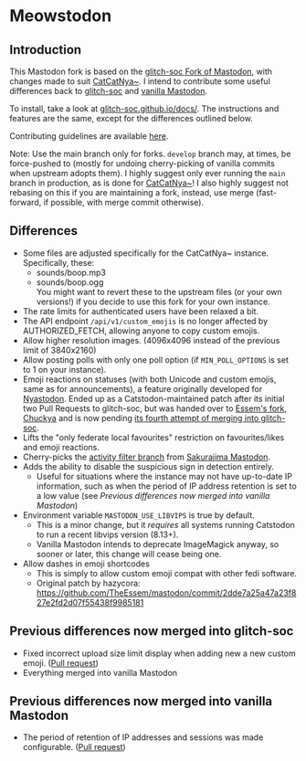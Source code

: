 # Meowstodon

## Introduction

This Mastodon fork is based on the [glitch-soc Fork of Mastodon](https://github.com/glitch-soc/mastodon), with changes
made to suit [CatCatNya~](https://catcatnya.com).
I intend to contribute some useful differences back to [glitch-soc](https://github.com/glitch-soc/mastodon)
and [vanilla Mastodon](https://github.com/mastodon/mastodon).

To install, take a look at [glitch-soc.github.io/docs/](https://glitch-soc.github.io/docs/). The instructions and
features are the same, except for the differences outlined below.

Contributing guidelines are available [here](CONTRIBUTING.md).

Note: Use the main branch only for forks. `develop` branch may, at times,
be force-pushed to (mostly for undoing cherry-picking of vanilla commits when upstream adopts them).
I highly suggest only ever running the `main` branch in production, as is done for [CatCatNya~](https://catcatnya.com)!
I also highly suggest not rebasing on this if you are maintaining a fork,
instead, use merge (fast-forward, if possible, with merge commit otherwise).

## Differences

- Some files are adjusted specifically for the CatCatNya~ instance. Specifically, these:
  - sounds/boop.mp3
  - sounds/boop.ogg
    <br>You might want to revert these to the upstream files (or your own versions!) if you decide to use this fork for
    your own instance.
- The rate limits for authenticated users have been relaxed a bit.
- The API endpoint `/api/v1/custom_emojis` is no longer affected by AUTHORIZED_FETCH, allowing anyone to copy custom
  emojis.
- Allow higher resolution images. (4096x4096 instead of the previous limit of 3840x2160)
- Allow posting polls with only one poll option (if `MIN_POLL_OPTIONS` is set to 1 on your instance).
- Emoji reactions on statuses (with both Unicode and custom emojis, same as for announcements), a feature originally
  developed for [Nyastodon](https://git.bsd.gay/fef/nyastodon).
  Ended up as a Catstodon-maintained patch after its initial two Pull Requests to glitch-soc, but was handed over
  to [Essem's fork, Chuckya](https://github.com/TheEssem/mastodon) and is now
  pending [its fourth attempt of merging into glitch-soc](https://github.com/glitch-soc/mastodon/pull/2462).
- Lifts the "only federate local favourites" restriction on favourites/likes and emoji reactions.
- Cherry-picks the
  [activity filter branch](https://github.com/chikorita157/mastodon-sakura/tree/newmain-tmp3-noellabo-filtering)
  from [Sakurajima Mastodon](https://github.com/chikorita157/mastodon-sakura).
- Adds the ability to disable the suspicious sign in detection entirely.
  - Useful for situations where the instance may not have up-to-date IP information, such as when the period of IP
    address retention is set to a low value (see _Previous differences now merged into vanilla Mastodon_)
- Environment variable `MASTODON_USE_LIBVIPS` is true by default.
  - This is a minor change, but it _requires_ all systems running Catstodon to run a recent libvips version (8.13+).
  - Vanilla Mastodon intends to deprecate ImageMagick anyway, so sooner or later, this change will cease being one.
- Allow dashes in emoji shortcodes
  - This is simply to allow custom emoji compat with other fedi software.
  - Original patch by hazycora: https://github.com/TheEssem/mastodon/commit/2dde7a25a47a23f827e2fd2d07f55438f9985181

## Previous differences now merged into glitch-soc

- Fixed incorrect upload size limit display when adding new a new custom
  emoji. ([Pull request](https://github.com/glitch-soc/mastodon/pull/1763))
- Everything merged into vanilla Mastodon

## Previous differences now merged into vanilla Mastodon

- The period of retention of IP addresses and sessions was made
  configurable. ([Pull request](https://github.com/mastodon/mastodon/pull/18757))

